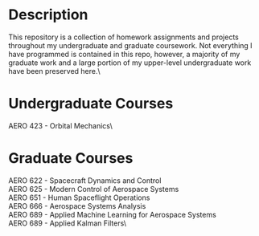 # Description
This repository is a collection of homework assignments and projects throughout my undergraduate and graduate coursework. Not everything I have programmed is contained in this repo, however, a majority of my graduate work and a large portion of my upper-level undergraduate work have been preserved here.\

# Undergraduate Courses
AERO 423 - Orbital Mechanics\

# Graduate Courses
AERO 622 - Spacecraft Dynamics and Control\
AERO 625 - Modern Control of Aerospace Systems\
AERO 651 - Human Spaceflight Operations\
AERO 666 - Aerospace Systems Analysis\
AERO 689 - Applied Machine Learning for Aerospace Systems\
AERO 689 - Applied Kalman Filters\
